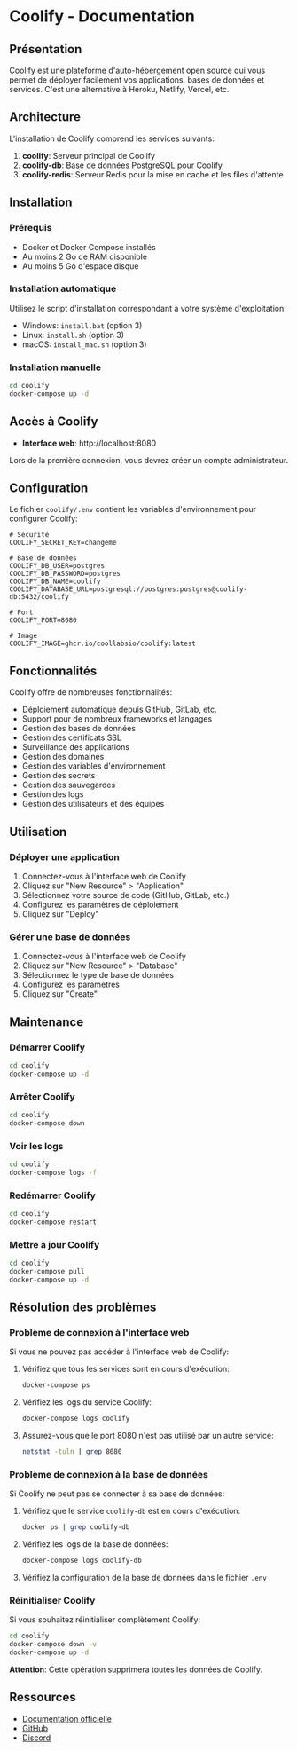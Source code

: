 # Coolify - Documentation

## Présentation

Coolify est une plateforme d'auto-hébergement open source qui vous permet de déployer facilement vos applications, bases de données et services. C'est une alternative à Heroku, Netlify, Vercel, etc.

## Architecture

L'installation de Coolify comprend les services suivants:

1. **coolify**: Serveur principal de Coolify
2. **coolify-db**: Base de données PostgreSQL pour Coolify
3. **coolify-redis**: Serveur Redis pour la mise en cache et les files d'attente

## Installation

### Prérequis

- Docker et Docker Compose installés
- Au moins 2 Go de RAM disponible
- Au moins 5 Go d'espace disque

### Installation automatique

Utilisez le script d'installation correspondant à votre système d'exploitation:

- Windows: `install.bat` (option 3)
- Linux: `install.sh` (option 3)
- macOS: `install_mac.sh` (option 3)

### Installation manuelle

```bash
cd coolify
docker-compose up -d
```

## Accès à Coolify

- **Interface web**: http://localhost:8080

Lors de la première connexion, vous devrez créer un compte administrateur.

## Configuration

Le fichier `coolify/.env` contient les variables d'environnement pour configurer Coolify:

```
# Sécurité
COOLIFY_SECRET_KEY=changeme

# Base de données
COOLIFY_DB_USER=postgres
COOLIFY_DB_PASSWORD=postgres
COOLIFY_DB_NAME=coolify
COOLIFY_DATABASE_URL=postgresql://postgres:postgres@coolify-db:5432/coolify

# Port
COOLIFY_PORT=8080

# Image
COOLIFY_IMAGE=ghcr.io/coollabsio/coolify:latest
```

## Fonctionnalités

Coolify offre de nombreuses fonctionnalités:

- Déploiement automatique depuis GitHub, GitLab, etc.
- Support pour de nombreux frameworks et langages
- Gestion des bases de données
- Gestion des certificats SSL
- Surveillance des applications
- Gestion des domaines
- Gestion des variables d'environnement
- Gestion des secrets
- Gestion des sauvegardes
- Gestion des logs
- Gestion des utilisateurs et des équipes

## Utilisation

### Déployer une application

1. Connectez-vous à l'interface web de Coolify
2. Cliquez sur "New Resource" > "Application"
3. Sélectionnez votre source de code (GitHub, GitLab, etc.)
4. Configurez les paramètres de déploiement
5. Cliquez sur "Deploy"

### Gérer une base de données

1. Connectez-vous à l'interface web de Coolify
2. Cliquez sur "New Resource" > "Database"
3. Sélectionnez le type de base de données
4. Configurez les paramètres
5. Cliquez sur "Create"

## Maintenance

### Démarrer Coolify

```bash
cd coolify
docker-compose up -d
```

### Arrêter Coolify

```bash
cd coolify
docker-compose down
```

### Voir les logs

```bash
cd coolify
docker-compose logs -f
```

### Redémarrer Coolify

```bash
cd coolify
docker-compose restart
```

### Mettre à jour Coolify

```bash
cd coolify
docker-compose pull
docker-compose up -d
```

## Résolution des problèmes

### Problème de connexion à l'interface web

Si vous ne pouvez pas accéder à l'interface web de Coolify:

1. Vérifiez que tous les services sont en cours d'exécution:
   ```bash
   docker-compose ps
   ```

2. Vérifiez les logs du service Coolify:
   ```bash
   docker-compose logs coolify
   ```

3. Assurez-vous que le port 8080 n'est pas utilisé par un autre service:
   ```bash
   netstat -tuln | grep 8080
   ```

### Problème de connexion à la base de données

Si Coolify ne peut pas se connecter à sa base de données:

1. Vérifiez que le service `coolify-db` est en cours d'exécution:
   ```bash
   docker ps | grep coolify-db
   ```

2. Vérifiez les logs de la base de données:
   ```bash
   docker-compose logs coolify-db
   ```

3. Vérifiez la configuration de la base de données dans le fichier `.env`

### Réinitialiser Coolify

Si vous souhaitez réinitialiser complètement Coolify:

```bash
cd coolify
docker-compose down -v
docker-compose up -d
```

**Attention**: Cette opération supprimera toutes les données de Coolify.

## Ressources

- [Documentation officielle](https://coolify.io/docs)
- [GitHub](https://github.com/coollabsio/coolify)
- [Discord](https://discord.gg/coolify)
